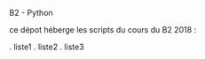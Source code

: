 B2 - Python 

ce dépot héberge les scripts du cours du B2 2018 : 

   . liste1
   . liste2
   . liste3
